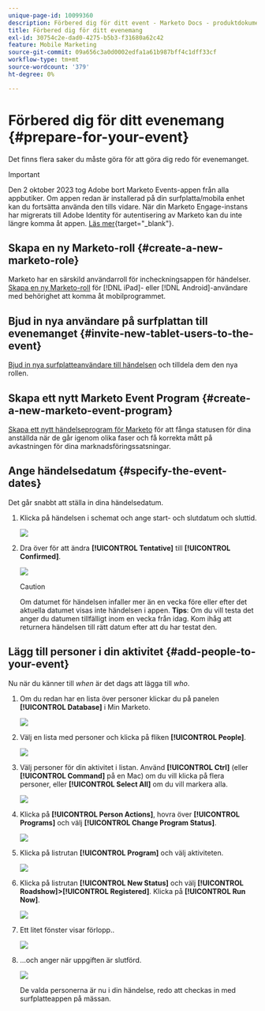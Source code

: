```yaml
---
unique-page-id: 10099360
description: Förbered dig för ditt event - Marketo Docs - produktdokumentation
title: Förbered dig för ditt evenemang
exl-id: 30754c2e-dad0-4275-b5b3-f31680a62c42
feature: Mobile Marketing
source-git-commit: 09a656c3a0d0002edfa1a61b987bff4c1dff33cf
workflow-type: tm+mt
source-wordcount: '379'
ht-degree: 0%

---
```


# Förbered dig för ditt evenemang {#prepare-for-your-event}

Det finns flera saker du måste göra för att göra dig redo för evenemanget.

>[!IMPORTANT]
>
>Den 2 oktober 2023 tog Adobe bort Marketo Events-appen från alla appbutiker. Om appen redan är installerad på din surfplatta/mobila enhet kan du fortsätta använda den tills vidare. När din Marketo Engage-instans har migrerats till Adobe Identity för autentisering av Marketo kan du inte längre komma åt appen. [Läs mer](https://nation.marketo.com/t5/product-discussions/marketo-events-app-and-marketo-moments-app-end-of-life/m-p/340712/highlight/true#M193869){target="_blank"}.

## Skapa en ny Marketo-roll {#create-a-new-marketo-role}

Marketo har en särskild användarroll för incheckningsappen för händelser. [Skapa en ny Marketo-roll](/help/marketo/product-docs/core-marketo-concepts/mobile-apps/event-check-in/grant-users-access-to-the-check-in-app.md) för [!DNL iPad]- eller [!DNL Android]-användare med behörighet att komma åt mobilprogrammet.

## Bjud in nya användare på surfplattan till evenemanget {#invite-new-tablet-users-to-the-event}

[Bjud in nya surfplatteanvändare till händelsen](/help/marketo/product-docs/core-marketo-concepts/mobile-apps/event-check-in/grant-users-access-to-the-check-in-app.md) och tilldela dem den nya rollen.

## Skapa ett nytt Marketo Event Program {#create-a-new-marketo-event-program}

[Skapa ett nytt händelseprogram för Marketo](/help/marketo/product-docs/demand-generation/events/understanding-events/create-a-new-event-program.md) för att fånga statusen för dina anställda när de går igenom olika faser och få korrekta mått på avkastningen för dina marknadsföringssatsningar.

## Ange händelsedatum {#specify-the-event-dates}

Det går snabbt att ställa in dina händelsedatum.

1. Klicka på händelsen i schemat och ange start- och slutdatum och sluttid.

   ![](assets/image2016-4-6-15-3a27-3a35.png)

1. Dra över för att ändra **[!UICONTROL Tentative]** till **[!UICONTROL Confirmed]**.

   ![](assets/image2016-4-6-15-3a30-3a57.png)

   >[!CAUTION]
   >
   >Om datumet för händelsen infaller mer än en vecka före eller efter det aktuella datumet visas inte händelsen i appen. **Tips**: Om du vill testa det anger du datumen tillfälligt inom en vecka från idag. Kom ihåg att returnera händelsen till rätt datum efter att du har testat den.

## Lägg till personer i din aktivitet {#add-people-to-your-event}

Nu när du känner till _when_ är det dags att lägga till _who_.

1. Om du redan har en lista över personer klickar du på panelen **[!UICONTROL Database]** i Min Marketo.

   ![](assets/db.png)

1. Välj en lista med personer och klicka på fliken **[!UICONTROL People]**.

   ![](assets/four.png)

1. Välj personer för din aktivitet i listan. Använd **[!UICONTROL Ctrl]** (eller **[!UICONTROL Command]** på en Mac) om du vill klicka på flera personer, eller **[!UICONTROL Select All]** om du vill markera alla.

   ![](assets/five.png)

1. Klicka på **[!UICONTROL Person Actions]**, hovra över **[!UICONTROL Programs]** och välj **[!UICONTROL Change Program Status]**.

   ![](assets/six.png)

1. Klicka på listrutan **[!UICONTROL Program]** och välj aktiviteten.

   ![](assets/seven.png)

1. Klicka på listrutan **[!UICONTROL New Status]** och välj **[!UICONTROL Roadshow]>[!UICONTROL Registered]**. Klicka på **[!UICONTROL Run Now]**.

   ![](assets/eight.png)

1. Ett litet fönster visar förlopp..

   ![](assets/image2016-4-7-16-3a49-3a7.png)

1. ...och anger när uppgiften är slutförd.

   ![](assets/ten.png)

   De valda personerna är nu i din händelse, redo att checkas in med surfplatteappen på mässan.
